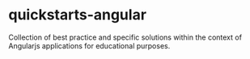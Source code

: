 # quickstarts-angular
Collection of best practice and specific solutions within the context of Angularjs applications for educational purposes.
